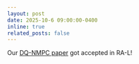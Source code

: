 ```yaml
---
layout: post
date: 2025-10-6 09:00:00-0400
inline: true
related_posts: false
---
```


Our [DQ-NMPC paper](https://arxiv.org/pdf/2510.11525) got accepted in RA-L!

 <!-- on `Egocentric Decision-Making for Robot Autonomy` -->
